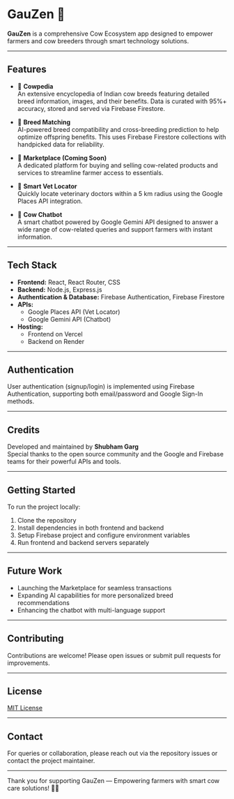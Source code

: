 # GauZen 🐄

**GauZen** is a comprehensive Cow Ecosystem app designed to empower farmers and cow breeders through smart technology solutions.

---

## Features

- 🐄 **Cowpedia**  
  An extensive encyclopedia of Indian cow breeds featuring detailed breed information, images, and their benefits. Data is curated with 95%+ accuracy, stored and served via Firebase Firestore.

- 🔬 **Breed Matching**  
  AI-powered breed compatibility and cross-breeding prediction to help optimize offspring benefits. This uses Firebase Firestore collections with handpicked data for reliability.

- 🛒 **Marketplace (Coming Soon)**  
  A dedicated platform for buying and selling cow-related products and services to streamline farmer access to essentials.

- 🏥 **Smart Vet Locator**  
  Quickly locate veterinary doctors within a 5 km radius using the Google Places API integration.

- 🤖 **Cow Chatbot**  
  A smart chatbot powered by Google Gemini API designed to answer a wide range of cow-related queries and support farmers with instant information.

---

## Tech Stack

- **Frontend:** React, React Router, CSS  
- **Backend:** Node.js, Express.js  
- **Authentication & Database:** Firebase Authentication, Firebase Firestore  
- **APIs:**  
  - Google Places API (Vet Locator)  
  - Google Gemini API (Chatbot)  
- **Hosting:**  
  - Frontend on Vercel  
  - Backend on Render  

---

## Authentication

User authentication (signup/login) is implemented using Firebase Authentication, supporting both email/password and Google Sign-In methods.

---

## Credits

Developed and maintained by **Shubham Garg**  
Special thanks to the open source community and the Google and Firebase teams for their powerful APIs and tools.

---

## Getting Started

To run the project locally:

1. Clone the repository  
2. Install dependencies in both frontend and backend  
3. Setup Firebase project and configure environment variables  
4. Run frontend and backend servers separately  

---

## Future Work

- Launching the Marketplace for seamless transactions  
- Expanding AI capabilities for more personalized breed recommendations  
- Enhancing the chatbot with multi-language support  

---

## Contributing

Contributions are welcome! Please open issues or submit pull requests for improvements.

---

## License

[MIT License](LICENSE)

---

## Contact

For queries or collaboration, please reach out via the repository issues or contact the project maintainer.

---

Thank you for supporting GauZen — Empowering farmers with smart cow care solutions! 🐄✨

